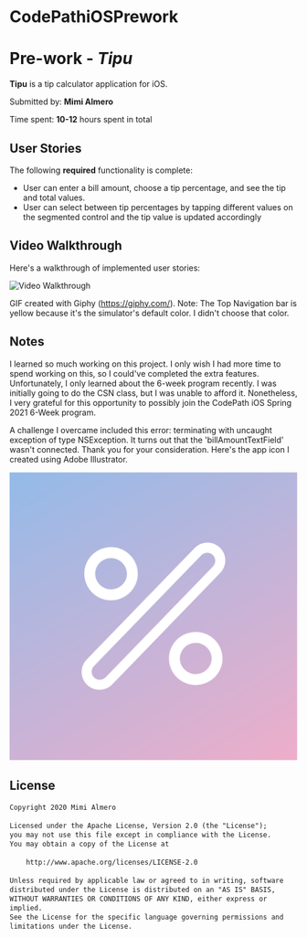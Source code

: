 # CodePathiOSPrework

# Pre-work - *Tipu*

**Tipu** is a tip calculator application for iOS.

Submitted by: **Mimi Almero**

Time spent: **10-12** hours spent in total

## User Stories

The following **required** functionality is complete:

* User can enter a bill amount, choose a tip percentage, and see the tip and total values.
* User can select between tip percentages by tapping different values on the segmented control and the tip value is updated accordingly

## Video Walkthrough

Here's a walkthrough of implemented user stories:

<img src='https://media.giphy.com/media/dvmPZye99VnSEK39wv/giphy.gif' title='Video Walkthrough' width='' alt='Video Walkthrough' />

GIF created with Giphy (https://giphy.com/).
Note: The Top Navigation bar is yellow because it's the simulator's default color. I didn't choose that color.

## Notes
I learned so much working on this project. I only wish I had more time to spend working on this, so I could've completed the extra features. Unfortunately, I only learned about the 6-week program recently. I was initially going to do the CSN class, but I was unable to afford it. Nonetheless, I very grateful for this opportunity to possibly join the CodePath iOS Spring 2021 6-Week program. 

A challenge I overcame included this error: terminating with uncaught exception of type NSException. It turns out that the 'billAmountTextField' wasn't connected. Thank you for your consideration. Here's the app icon I created using Adobe Illustrator.

![Tipu App Icon](https://github.com/buncat/CodePathiOSPrework/blob/main/Final%20logo.png)
    
## License

    Copyright 2020 Mimi Almero

    Licensed under the Apache License, Version 2.0 (the "License");
    you may not use this file except in compliance with the License.
    You may obtain a copy of the License at

        http://www.apache.org/licenses/LICENSE-2.0

    Unless required by applicable law or agreed to in writing, software
    distributed under the License is distributed on an "AS IS" BASIS,
    WITHOUT WARRANTIES OR CONDITIONS OF ANY KIND, either express or implied.
    See the License for the specific language governing permissions and
    limitations under the License.
